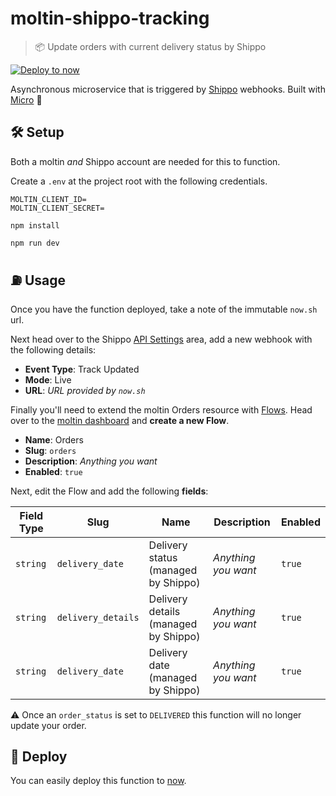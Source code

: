# moltin-shippo-tracking

> 📦 Update orders with current delivery status by Shippo

[![Deploy to now](https://deploy.now.sh/static/button.svg)](https://deploy.now.sh/?repo=https://github.com/notrab/moltin-shippo-integration&env=MOLTIN_CLIENT_ID&env=MOLTIN_SECRET_KEY&env=SHIPPO_PRIVATE_KEY&env=MOLTIN_WEBHOOK_SECRET)

Asynchronous microservice that is triggered by [Shippo](https://goshippo.com) webhooks. Built with [Micro](https://github.com/zeit/micro) 🤩

## 🛠 Setup

Both a moltin _and_ Shippo account are needed for this to function.

Create a `.env` at the project root with the following credentials.

```dosini
MOLTIN_CLIENT_ID=
MOLTIN_CLIENT_SECRET=
```

`npm install`

`npm run dev`

## ⛽️ Usage

Once you have the function deployed, take a note of the immutable `now.sh` url.

Next head over to the Shippo [API Settings](https://app.goshippo.com/api) area, add a new webhook with the following details:

* **Event Type**: Track Updated
* **Mode**: Live
* **URL**: _URL provided by `now.sh`_

Finally you'll need to extend the moltin Orders resource with [Flows](https://moltin.com/content). Head over to the [moltin dashboard](https://dashboard.moltin.com/app/settings/flows) and **create a new Flow**.

* **Name**: Orders
* **Slug**: `orders`
* **Description**: _Anything you want_
* **Enabled**: `true`

Next, edit the Flow and add the following **fields**:

| Field Type | Slug               | Name                                 | Description         | Enabled |
| ---------- | ------------------ | ------------------------------------ | ------------------- | ------- |
| `string`   | `delivery_date`    | Delivery status (managed by Shippo)  | _Anything you want_ | `true`  |
| `string`   | `delivery_details` | Delivery details (managed by Shippo) | _Anything you want_ | `true`  |
| `string`   | `delivery_date`    | Delivery date (managed by Shippo)    | _Anything you want_ | `true`  |

⚠️ Once an `order_status` is set to `DELIVERED` this function will no longer update your order.

## 🚀 Deploy

You can easily deploy this function to [now](https://now.sh).
